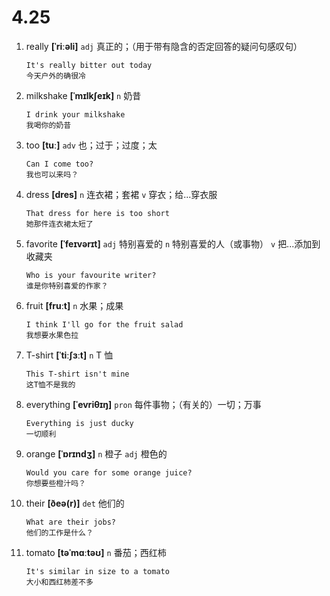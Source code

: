 # 4.25

1. really **[ˈriːəli]** `adj` 真正的；（用于带有隐含的否定回答的疑问句感叹句）

   ```
   It's really bitter out today
   今天户外的确很冷
   ```

2. milkshake **[ˈmɪlkʃeɪk]** `n` 奶昔

   ```
   I drink your milkshake
   我喝你的奶昔
   ```

3. too **[tuː]** `adv` 也；过于；过度；太

   ```
   Can I come too?
   我也可以来吗？
   ```

4. dress **[dres]** `n` 连衣裙；套裙 `v` 穿衣；给...穿衣服

   ```
   That dress for here is too short
   她那件连衣裙太短了
   ```

5. favorite **[ˈfeɪvərɪt]** `adj` 特别喜爱的 `n` 特别喜爱的人（或事物） `v` 把...添加到收藏夹

   ```
   Who is your favourite writer?
   谁是你特别喜爱的作家？
   ```

6. fruit **[fruːt]** `n` 水果；成果

   ```
   I think I'll go for the fruit salad
   我想要水果色拉
   ```

7. T-shirt **[ˈtiːʃɜːt]** `n` T 恤

   ```
   This T-shirt isn't mine
   这T恤不是我的
   ```

8. everything **[ˈevriθɪŋ]** `pron` 每件事物；（有关的）一切；万事

   ```
   Everything is just ducky
   一切顺利
   ```

9. orange **[ˈɒrɪndʒ]** `n` 橙子 `adj` 橙色的

   ```
   Would you care for some orange juice?
   你想要些橙汁吗？
   ```

10. their **[ðeə(r)]** `det` 他们的

    ```
    What are their jobs?
    他们的工作是什么？
    ```

11. tomato **[təˈmɑːtəʊ]** `n` 番茄；西红柿

    ```
    It's similar in size to a tomato
    大小和西红柿差不多
    ```
